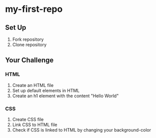 # my-first-repo

## Set Up
1. Fork repository
2. Clone repository

## Your Challenge
### HTML
1. Create an HTML file
2. Set up default elements in HTML
3. Create an h1 element with the content "Hello World"

### CSS
1. Create CSS file
2. Link CSS to HTML file
3. Check if CSS is linked to HTML by changing your background-color